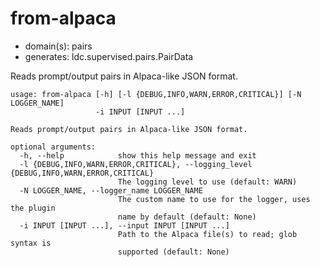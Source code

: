 # from-alpaca

* domain(s): pairs
* generates: ldc.supervised.pairs.PairData

Reads prompt/output pairs in Alpaca-like JSON format.

```
usage: from-alpaca [-h] [-l {DEBUG,INFO,WARN,ERROR,CRITICAL}] [-N LOGGER_NAME]
                   -i INPUT [INPUT ...]

Reads prompt/output pairs in Alpaca-like JSON format.

optional arguments:
  -h, --help            show this help message and exit
  -l {DEBUG,INFO,WARN,ERROR,CRITICAL}, --logging_level {DEBUG,INFO,WARN,ERROR,CRITICAL}
                        The logging level to use (default: WARN)
  -N LOGGER_NAME, --logger_name LOGGER_NAME
                        The custom name to use for the logger, uses the plugin
                        name by default (default: None)
  -i INPUT [INPUT ...], --input INPUT [INPUT ...]
                        Path to the Alpaca file(s) to read; glob syntax is
                        supported (default: None)
```
